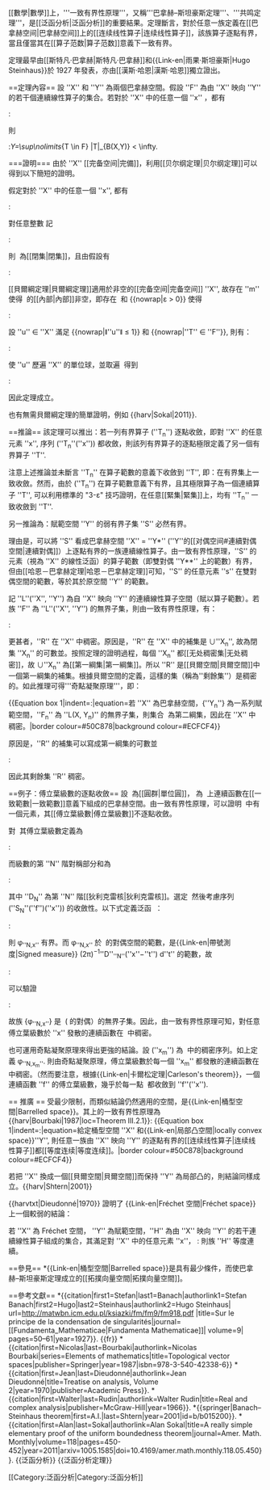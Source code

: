 [[數學|數學]]上，'''一致有界性原理'''，又稱'''巴拿赫–斯坦豪斯定理'''、'''共鸣定理'''，是[[泛函分析|泛函分析]]的重要結果。定理斷言，對於任意一族定義在[[巴拿赫空间|巴拿赫空间]]上的[[连续线性算子|连续线性算子]]，該族算子逐點有界，當且僅當其在[[算子范数|算子范数]]意義下一致有界。

定理最早由[[斯特凡·巴拿赫|斯特凡·巴拿赫]]和{{Link-en|雨果·斯坦豪斯|Hugo Steinhaus}}於 1927 年發表，亦由[[漢斯·哈恩|漢斯·哈恩]]獨立證出。

==定理內容==
設 ''X'' 和 ''Y'' 為兩個巴拿赫空間。假設 ''F'' 為由 ''X'' 映向 ''Y'' 的若干個連續線性算子的集合。若對於 ''X'' 中的任意一個 ''x'' ，都有

:<math>\sup\nolimits_{T \in F} \|T(x)\|_Y  < \infty, </math>

則

:<math>\sup\nolimits_{T \in F,\|x\|=1} \|T(x)\|_Y=\sup\nolimits_{T \in F} \|T\|_{B(X,Y)}  < \infty.</math>

===證明===
由於 ''X'' [[完备空间|完備]]，利用[[贝尔纲定理|贝尔纲定理]]可以得到以下簡短的證明。

假定對於 ''X'' 中的任意一個 ''x'', 都有

:<math>\sup\nolimits_{T \in F} \|T(x)\|_Y  < \infty. </math>

對任意整數 <math>n \in \mathbb{N},</math>記

:<math> X_n = \left  \{x \in X \ : \ \sup\nolimits_{T \in F} \|T (x)\|_Y \le n \right \}. </math>

則 <math>X_n</math> 為[[閉集|閉集]]，且由假設有

:<math>\bigcup\nolimits_{n \in \mathbf{N}} X_n = X \neq \varnothing.</math>

[[貝爾綱定理|貝爾綱定理]]適用於非空的[[完备空间|完备空间]] ''X'', 故存在 ''m'' 使得 <math> X_m</math> 的[[內部|內部]]非空，即存在 <math>x_0 \in X_m</math> 和 {{nowrap|ε > 0}} 使得

:<math> \overline{B_\varepsilon (x_0)} := \{x \in X \,:\, \|x - x_0\| \le \varepsilon \} \subseteq  X_m.</math>

設 ''u'' ∈ ''X'' 滿足 {{nowrap|ǁ''u''ǁ ≤ 1}} 和 {{nowrap|''T'' ∈ ''F''}}, 則有：

:<math>\begin{align}
\|T(u) \|_Y &= \varepsilon^{-1} \left \|T \left( x_0 + \varepsilon u \right) - T(x_0) \right \|_Y    & [T \text{ 為  線  性  } ] \\
&\leq \varepsilon^{-1} \left ( \left\| T (x_0 + \varepsilon u) \right\|_Y + \left\| T (x_0) \right\|_Y \right ) \\
&\leq \varepsilon^{-1} (m + m).   & [ \text{ 因  為   } \ x_0 + \varepsilon u, \ x_0 \in X_m ] \\
\end{align}</math>

使 ''u'' 歷遍 ''X'' 的單位球，並取遍 <math>T\in F,</math> 得到

:<math> \sup\nolimits_{T \in F} \|T\|_{B(X,Y)}  \leq 2 \varepsilon^{-1} m < \infty.</math>

因此定理成立。

也有無需貝爾綱定理的簡單證明，例如 {{harv|Sokal|2011}}.

==推論==
該定理可以推出：若一列有界算子 (''T<sub>n</sub>'') 逐點收斂，即對 ''X'' 的任意元素 ''x'', 序列 (''T<sub>n</sub>''(''x'')) 都收斂，則該列有界算子的逐點極限定義了另一個有界算子 ''T''.

注意上述推論並未斷言 ''T<sub>n</sub>'' 在算子範數的意義下收斂到 ''T'', 即：在有界集上一致收斂。然而，由於 (''T<sub>n</sub>'') 在算子範數意義下有界，且其極限算子為一個連續算子 ''T'', 可以利用標準的 "3-ε" 技巧證明，在任意[[緊集|緊集]]上，均有 ''T<sub>n</sub>'' 一致收斂到 ''T''.

另一推論為：賦範空間 ''Y'' 的弱有界子集 ''S'' 必然有界。

理由是，可以將 ''S'' 看成巴拿赫空間 ''X'' = ''Y*'' (''Y''的[[对偶空间#連續對偶空間|連續對偶]]）上逐點有界的一族連續線性算子。由一致有界性原理，''S'' 的元素（視為 ''X'' 的線性泛函）的算子範數（即雙對偶 ''Y**'' 上的範數）有界，但由[[哈恩－巴拿赫定理|哈恩－巴拿赫定理]]可知，''S'' 的任意元素 ''s'' 在雙對偶空間的範數，等於其於原空間 ''Y'' 的範數。

記 ''L''(''X'', ''Y'') 為自 ''X'' 映向 ''Y'' 的連續線性算子空間（賦以算子範數）。若族 ''F''  為 ''L''(''X'', ''Y'') 的無界子集，則由一致有界性原理，有：

:<math> R = \left \{ x \in X  \ : \ \sup\nolimits_{T \in F} \|Tx\|_Y = \infty \right \} \neq \varnothing</math>

更甚者，''R'' 在 ''X'' 中稠密。原因是，''R'' 在 ''X'' 中的補集是 ∪''X<sub>n</sub>'', 故為閉集 ''X<sub>n</sub>'' 的可數並。按照定理的證明過程，每個 ''X<sub>n</sub>'' 都[[无处稠密集|无处稠密]]，故 ∪''X<sub>n</sub>'' 為[[第一綱集|第一綱集]]。所以 ''R'' 是[[貝爾空間|貝爾空間]]中一個第一綱集的補集。根據貝爾空間的定義，這樣的集（稱為''剩餘集''）是稠密的。如此推理可得'''奇點凝聚原理'''，即：

{{Equation box 1|indent=:|equation=若 ''X'' 為巴拿赫空間，{''Y<sub>n</sub>''} 為一系列賦範空間，''F<sub>n</sub>'' 為 ''L(X, Y<sub>n</sub>)'' 的無界子集，則集合
<math> R = \left \{ x \in X \ : \ \forall n \in \mathbf{N},\; \sup\nolimits_{T \in F_n} \|Tx\|_{Y_n} = \infty \right \} </math>
為第二綱集，因此在 ''X'' 中稠密。|border colour=#50C878|background colour=#ECFCF4}} 

原因是，''R'' 的補集可以寫成第一綱集的可數並

:<math>\bigcup\nolimits_{n,m} \left \{ x \in X \ : \ \sup\nolimits_{T \in F_n} \|Tx\|_{Y_n} \le m \right \}.</math>

因此其剩餘集 ''R'' 稠密。

==例子：傅立葉級數的逐點收斂==
設 <math>\mathbb{T}</math> 為[[圓群|單位圓]]，<math>C(\mathbb{T})</math> 為 <math>\mathbb{T}</math> 上連續函數在[[一致範數|一致範數]]意義下組成的巴拿赫空間。由一致有界性原理，可以證明 <math>C(\mathbb{T})</math> 中有一個元素，其[[傅立葉級數|傅立葉級數]]不逐點收斂。

對 <math>f \in C(\mathbb{T}),</math> 其傅立葉級數定義為

:<math>\sum_{k \in \mathbf{Z}} \hat{f}(k) e^{ikx} = \sum_{k \in \mathbf{Z}}\frac{1}{2\pi} \left (\int_0 ^{2 \pi} f(t) e^{-ikt} dt \right) e^{ikx},</math>

而級數的第 ''N'' 階對稱部分和為

:<math> S_N(f)(x) = \sum_{k=-N}^N \hat{f}(k) e^{ikx} =  \frac{1}{2 \pi} \int_0 ^{2 \pi} f(t) D_N(x - t) \, dt,</math>

其中 ''D<sub>N</sub>'' 為第 ''N'' 階[[狄利克雷核|狄利克雷核]]。選定 <math>x \in \mathbb{T},</math> 然後考慮序列 (''S<sub>N</sub>''(''f'')(''x'')) 的收斂性。以下式定義泛函 <math>\varphi_{N,x} : C(\mathbb{T})\rightarrow \mathbb{C}</math> ：

:<math>\varphi_{N, x} (f) =  S_N(f)(x), \qquad f \in C(\mathbb{T}),</math>

則 φ<sub>''N,x''</sub> 有界。而 φ<sub>''N,x''</sub> 於 <math>C(\mathbb{T})</math> 的對偶空間的範數，是{{Link-en|帶號測度|Signed measure}}  (2π)<sup>−1</sup>''D''<sub>''N''</sub>(''x''−''t'') d''t'' 的範數，故

:<math> \left \| \varphi_{N,x} \right \| =  \frac{1}{2 \pi} \int_0 ^{2 \pi} \left | D_N(x-t) \right  | \, dt =  \frac{1}{2 \pi} \int_0 ^{2 \pi} \left | D_N(s) \right  | \, ds = \left \|  D_N \right \|_{L^1(\mathbb{T})}.</math>

可以驗證

:<math>\frac{1}{2 \pi} \int_0 ^{2 \pi} | D_N(t) | \, dt \ge \frac{1}{2\pi}\int_0^{2\pi} \frac{\left |\sin\left ( (N+\tfrac{1}{2})t \right )\right|}{t/2} \, dt \to \infty.</math>

故族 {φ<sub>''N,x''</sub>} 是 <math>C(\mathbb{T})^\ast</math> (<math>C(\mathbb{T})</math> 的對偶）的無界子集。因此，由一致有界性原理可知，對任意 <math>x \in \mathbb{T},</math>傅立葉級數於 ''x'' 發散的連續函數在 <math>C(\mathbb{T})</math> 中稠密。

也可運用奇點凝聚原理來得出更強的結論。設 (''x<sub>m</sub>'') 為 <math>\mathbb{T}</math> 中的稠密序列。如上定義 φ<sub>''N,x<sub>m</sub>''</sub>. 則由奇點凝聚原理，傅立葉級數於每一個 ''x<sub>m</sub>'' 都發散的連續函數在 <math>C(\mathbb{T})</math> 中稠密。（然而要注意，根據{{Link-en|卡爾松定理|Carleson's theorem}}，一個連續函數 ''f'' 的傅立葉級數，幾乎於每一點 <math>x \in \mathbb{T}</math> 都收斂到 ''f''(''x'').

== 推廣 ==
受最少限制，而類似結論仍然適用的空間，是{{Link-en|桶型空間|Barrelled space}}。其上的一致有界性原理為{{harv|Bourbaki|1987|loc=Theorem III.2.1}}:
{{Equation box 1|indent=:|equation=給定桶型空間 ''X'' 和{{Link-en|局部凸空間|locally convex space}}''Y'', 則任意一族由 ''X'' 映向 ''Y'' 的逐點有界的[[连续线性算子|连续线性算子]]都[[等度连续|等度连续]]。|border colour=#50C878|background colour=#ECFCF4}} 

若把 ''X'' 換成一個[[貝爾空間|貝爾空間]]而保持 ''Y'' 為局部凸的，則結論同樣成立。{{harv|Shtern|2001}}

{{harvtxt|Dieudonné|1970}} 證明了 {{Link-en|Fréchet 空間|Fréchet space}}上一個較弱的結論：

若 ''X'' 為 Fréchet 空間， ''Y'' 為賦範空間，''H'' 為由 ''X'' 映向 ''Y'' 的若干連續線性算子組成的集合，其滿足對 ''X'' 中的任意元素 ''x''，
:<math>\sup\nolimits_{u\in H}\|u(x)\|<\infty,</math> 
則族 ''H'' 等度連續。

==參見==
*{{Link-en|桶型空間|Barrelled space}}是具有最少條件，而使巴拿赫–斯坦豪斯定理成立的[[拓撲向量空間|拓撲向量空間]]。

==參考文獻==
*{{citation|first1=Stefan|last1=Banach|authorlink1=Stefan Banach|first2=Hugo|last2=Steinhaus|authorlink2=Hugo Steinhaus| url=http://matwbn.icm.edu.pl/ksiazki/fm/fm9/fm918.pdf |title=Sur le principe de la condensation de singularités|journal=[[Fundamenta_Mathematicae|Fundamenta Mathematicae]]| volume=9| pages=50–61|year=1927}}. {{fr}}
*{{citation|first=Nicolas|last=Bourbaki|authorlink=Nicolas Bourbaki|series=Elements of mathematics|title=Topological vector spaces|publisher=Springer|year=1987|isbn=978-3-540-42338-6}}
*{{citation|first=Jean|last=Dieudonné|authorlink=Jean Dieudonné|title=Treatise on analysis, Volume 2|year=1970|publisher=Academic Press}}.
*{{citation|first=Walter|last=Rudin|authorlink=Walter Rudin|title=Real and complex analysis|publisher=McGraw-Hill|year=1966}}.
*{{springer|Banach–Steinhaus theorem|first=A.I.|last=Shtern|year=2001|id=b/b015200}}.
*{{citation|first=Alan|last=Sokal|authorlink=Alan Sokal|title=A really simple elementary proof of the uniform boundedness theorem|journal=Amer. Math. Monthly|volume=118|pages=450-452|year=2011|arxiv=1005.1585|doi=10.4169/amer.math.monthly.118.05.450}}.
{{泛函分析}}
{{泛函分析定理}}


[[Category:泛函分析|Category:泛函分析]]